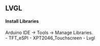 
## LVGL

#### Install Libraries
Arduino IDE -> Tools -> Manage Libraries.  
    - TFT_eSPI
    - XPT2046_Touchscreen
    - Lvgl

```bash

```
